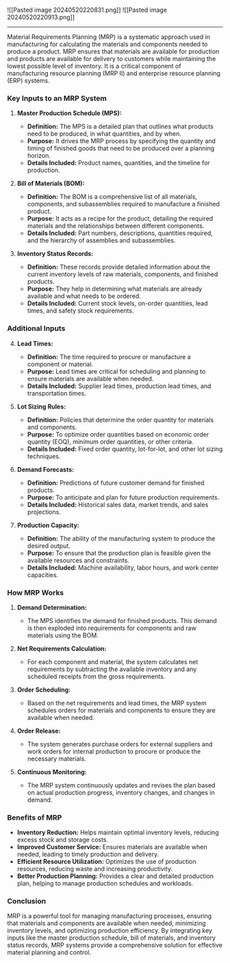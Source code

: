 ![[Pasted image 20240520220831.png]]
![[Pasted image 20240520220913.png]]

----------------------
Material Requirements Planning (MRP) is a systematic approach used in manufacturing for calculating the materials and components needed to produce a product. MRP ensures that materials are available for production and products are available for delivery to customers while maintaining the lowest possible level of inventory. It is a critical component of manufacturing resource planning (MRP II) and enterprise resource planning (ERP) systems.

### Key Inputs to an MRP System

1. **Master Production Schedule (MPS):**
   - **Definition:** The MPS is a detailed plan that outlines what products need to be produced, in what quantities, and by when.
   - **Purpose:** It drives the MRP process by specifying the quantity and timing of finished goods that need to be produced over a planning horizon.
   - **Details Included:** Product names, quantities, and the timeline for production.

2. **Bill of Materials (BOM):**
   - **Definition:** The BOM is a comprehensive list of all materials, components, and subassemblies required to manufacture a finished product.
   - **Purpose:** It acts as a recipe for the product, detailing the required materials and the relationships between different components.
   - **Details Included:** Part numbers, descriptions, quantities required, and the hierarchy of assemblies and subassemblies.

3. **Inventory Status Records:**
   - **Definition:** These records provide detailed information about the current inventory levels of raw materials, components, and finished products.
   - **Purpose:** They help in determining what materials are already available and what needs to be ordered.
   - **Details Included:** Current stock levels, on-order quantities, lead times, and safety stock requirements.

### Additional Inputs

4. **Lead Times:**
   - **Definition:** The time required to procure or manufacture a component or material.
   - **Purpose:** Lead times are critical for scheduling and planning to ensure materials are available when needed.
   - **Details Included:** Supplier lead times, production lead times, and transportation times.

5. **Lot Sizing Rules:**
   - **Definition:** Policies that determine the order quantity for materials and components.
   - **Purpose:** To optimize order quantities based on economic order quantity (EOQ), minimum order quantities, or other criteria.
   - **Details Included:** Fixed order quantity, lot-for-lot, and other lot sizing techniques.

6. **Demand Forecasts:**
   - **Definition:** Predictions of future customer demand for finished products.
   - **Purpose:** To anticipate and plan for future production requirements.
   - **Details Included:** Historical sales data, market trends, and sales projections.

7. **Production Capacity:**
   - **Definition:** The ability of the manufacturing system to produce the desired output.
   - **Purpose:** To ensure that the production plan is feasible given the available resources and constraints.
   - **Details Included:** Machine availability, labor hours, and work center capacities.

### How MRP Works

1. **Demand Determination:**
   - The MPS identifies the demand for finished products. This demand is then exploded into requirements for components and raw materials using the BOM.

2. **Net Requirements Calculation:**
   - For each component and material, the system calculates net requirements by subtracting the available inventory and any scheduled receipts from the gross requirements.

3. **Order Scheduling:**
   - Based on the net requirements and lead times, the MRP system schedules orders for materials and components to ensure they are available when needed.

4. **Order Release:**
   - The system generates purchase orders for external suppliers and work orders for internal production to procure or produce the necessary materials.

5. **Continuous Monitoring:**
   - The MRP system continuously updates and revises the plan based on actual production progress, inventory changes, and changes in demand.

### Benefits of MRP

- **Inventory Reduction:** Helps maintain optimal inventory levels, reducing excess stock and storage costs.
- **Improved Customer Service:** Ensures materials are available when needed, leading to timely production and delivery.
- **Efficient Resource Utilization:** Optimizes the use of production resources, reducing waste and increasing productivity.
- **Better Production Planning:** Provides a clear and detailed production plan, helping to manage production schedules and workloads.

### Conclusion

MRP is a powerful tool for managing manufacturing processes, ensuring that materials and components are available when needed, minimizing inventory levels, and optimizing production efficiency. By integrating key inputs like the master production schedule, bill of materials, and inventory status records, MRP systems provide a comprehensive solution for effective material planning and control.